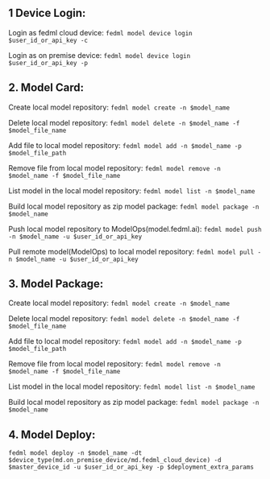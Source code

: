 ## 1 Device Login:
Login as fedml cloud device: 
```fedml model device login $user_id_or_api_key -c```

Login as on premise device: 
```fedml model device login $user_id_or_api_key -p```


## 2. Model Card:
Create local model repository: 
```fedml model create -n $model_name```

Delete local model repository: 
```fedml model delete -n $model_name -f $model_file_name```

Add file to local model repository: 
```fedml model add -n $model_name -p $model_file_path```

Remove file from local model repository: 
```fedml model remove -n $model_name -f $model_file_name```

List model in the local model repository: 
```fedml model list -n $model_name```

Build local model repository as zip model package: 
```fedml model package -n $model_name```

Push local model repository to ModelOps(model.fedml.ai): 
```fedml model push -n $model_name -u $user_id_or_api_key```

Pull remote model(ModelOps) to local model repository: 
```fedml model pull -n $model_name -u $user_id_or_api_key```


## 3. Model Package:
Create local model repository: 
```fedml model create -n $model_name```

Delete local model repository: 
```fedml model delete -n $model_name -f $model_file_name```

Add file to local model repository: 
```fedml model add -n $model_name -p $model_file_path```

Remove file from local model repository: 
```fedml model remove -n $model_name -f $model_file_name```

List model in the local model repository: 
```fedml model list -n $model_name```

Build local model repository as zip model package: 
```fedml model package -n $model_name```


## 4. Model Deploy:
```
fedml model deploy -n $model_name -dt $device_type(md.on_premise_device/md.fedml_cloud_device) -d $master_device_id -u $user_id_or_api_key -p $deployment_extra_params
```
